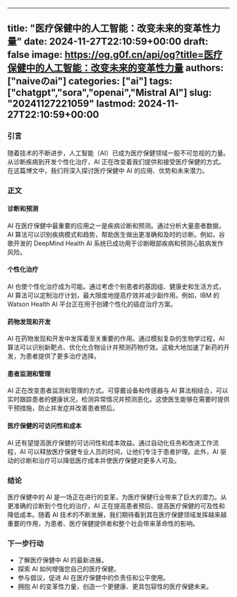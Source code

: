 
---
title: "医疗保健中的人工智能：改变未来的变革性力量"
date: 2024-11-27T22:10:59+00:00
draft: false
image: https://og.g0f.cn/api/og?title=医疗保健中的人工智能：改变未来的变革性力量
authors: ["naiveのai"]
categories: ["ai"]
tags: ["chatgpt","sora","openai","Mistral AI"]
slug: "20241127221059"
lastmod: 2024-11-27T22:10:59+00:00
---
### 引言

随着技术的不断进步，人工智能（AI）已成为医疗保健领域一股不可忽视的力量。从诊断疾病到开发个性化治疗，AI 正在改变着我们提供和接受医疗保健的方式。在这篇博文中，我们将深入探讨医疗保健中 AI 的应用、优势和未来潜力。

### 正文

#### 诊断和预测

AI 在医疗保健中最重要的应用之一是疾病诊断和预测。通过分析大量患者数据，AI 算法可以识别疾病模式和趋势，帮助医生做出更准确和及时的诊断。例如，谷歌开发的 DeepMind Health AI 系统已成功用于诊断眼部疾病和预测心脏病发作风险。

#### 个性化治疗

AI 也使个性化治疗成为可能。通过考虑个别患者的基因组、健康史和生活方式，AI 算法可以定制治疗计划，最大限度地提高疗效并减少副作用。例如，IBM 的 Watson Health AI 平台正在用于创建个性化的癌症治疗方案。

#### 药物发现和开发

AI 在药物发现和开发中发挥着至关重要的作用。通过模拟复杂的生物学过程，AI 算法可以识别新靶点、优化化合物设计并预测药物疗效。这极大地加速了新药的开发，为患者提供了更多治疗选择。

#### 患者监测和管理

AI 正在改变患者监测和管理的方式。可穿戴设备和传感器与 AI 算法相结合，可以实时跟踪患者的健康状况，检测异常情况并预测恶化。这使医生能够在需要时提供干预措施，防止并发症并改善患者预后。

#### 医疗保健的可访问性和成本

AI 还有望提高医疗保健的可访问性和成本效益。通过自动化任务和改进工作流程，AI 可以释放医疗保健专业人员的时间，让他们专注于患者护理。此外，AI 驱动的诊断和治疗可以降低医疗成本并使医疗保健对更多人可及。

### 结论

医疗保健中的 AI 是一场正在进行的变革，为医疗保健行业带来了巨大的潜力。从更准确的诊断到个性化的治疗，AI 正在提高患者预后、提高医疗保健的可及性和降低成本。随着 AI 技术的不断发展，我们期待看到其在医疗保健领域发挥越来越重要的作用，为患者、医疗保健提供者和整个社会带来革命性的影响。

### 下一步行动

* 了解医疗保健中 AI 的最新进展。
* 探索 AI 如何增强您自己的医疗保健。
* 参与倡议，促进 AI 在医疗保健中的负责任和公平使用。
* 拥抱 AI 的变革性力量，创造一个更健康、更具包容性的医疗保健未来。